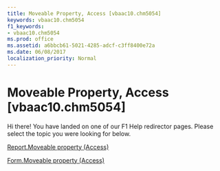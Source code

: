 ```yaml
---
title: Moveable Property, Access [vbaac10.chm5054]
keywords: vbaac10.chm5054
f1_keywords:
- vbaac10.chm5054
ms.prod: office
ms.assetid: a6bbcb61-5021-4285-adcf-c3ff8400e72a
ms.date: 06/08/2017
localization_priority: Normal
---
```



# Moveable Property, Access [vbaac10.chm5054]

Hi there! You have landed on one of our F1 Help redirector pages. Please select the topic you were looking for below.

[Report.Moveable property (Access)](http://msdn.microsoft.com/library/77e682a5-7a0f-f55e-a469-2770bb2de844%28Office.15%29.aspx)

[Form.Moveable property (Access)](http://msdn.microsoft.com/library/ad0db2eb-9905-15d9-7a96-e61cefd12842%28Office.15%29.aspx)


